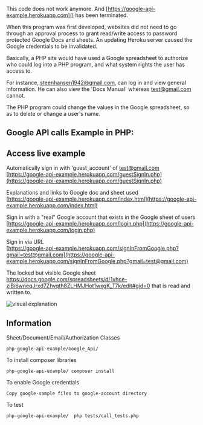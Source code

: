 



This code does not work anymore. And [https://google-api-example.herokuapp.com]() has been terminated.

When this program was first developed, websites did not need to go through an approval process to grant read/write access to password protected Google Docs and sheets. An updating Heroku server caused the Google credentials to be invalidated.

Basically, a PHP site would have used a Google spreadsheet to authorize who could log into a PHP program, and what system rights the user has access to.

For instance, steenhansen1942@gmail.com, can log in and view general information. He can also view the 'Docs Manual' whereas test@gmail.com cannot.

The PHP program could change the values in the Google spreadsheet, so as to delete or change a user's name.

## Google API calls Example in PHP:


## Access live example
Automatically sign in with 'guest_account' of test@gmail.com   
[https://google-api-example.herokuapp.com/guestSignIn.php](https://google-api-example.herokuapp.com/guestSignIn.php)

Explanations and links to Google doc and sheet used    
[https://google-api-example.herokuapp.com/index.html](https://google-api-example.herokuapp.com/index.html)

Sign in with a "real" Google account that exists in the Google sheet of users       
[https://google-api-example.herokuapp.com/login.php](https://google-api-example.herokuapp.com/login.php)
   
Sign in via URL       
[https://google-api-example.herokuapp.com/signInFromGoogle.php?gmail=test@gmail.com](https://google-api-example.herokuapp.com/signInFromGoogle.php?gmail=test@gmail.com)


The locked but visible Google sheet https://docs.google.com/spreadsheets/d/1vhce-ziBi6wneqJrxd7Zhyqth8ZLHMJHot1wxgK_T7k/edit#gid=0 that is read and written to.

![visual explanation](https://github.com/steenhansen/php-google-api-example/blob/master/google-api.png)
## Information
Sheet/Document/Email/Authorization Classes

    php-google-api-example/Google_Api/


To install composer libraries
    
    php-google-api-example/ composer install


To enable Google credentials

    Copy google-sample files to google-account directory
    

To test
    
    php-google-api-example/  php tests/call_tests.php   

